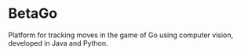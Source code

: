 # BetaGo

Platform for tracking moves in the game of Go using computer vision, developed in Java and Python. 
